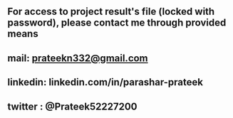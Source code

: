 ## For access to project result's file (locked with password), please contact me through provided means
## mail:     prateekn332@gmail.com
## linkedin: linkedin.com/in/parashar-prateek
## twitter : @Prateek52227200
